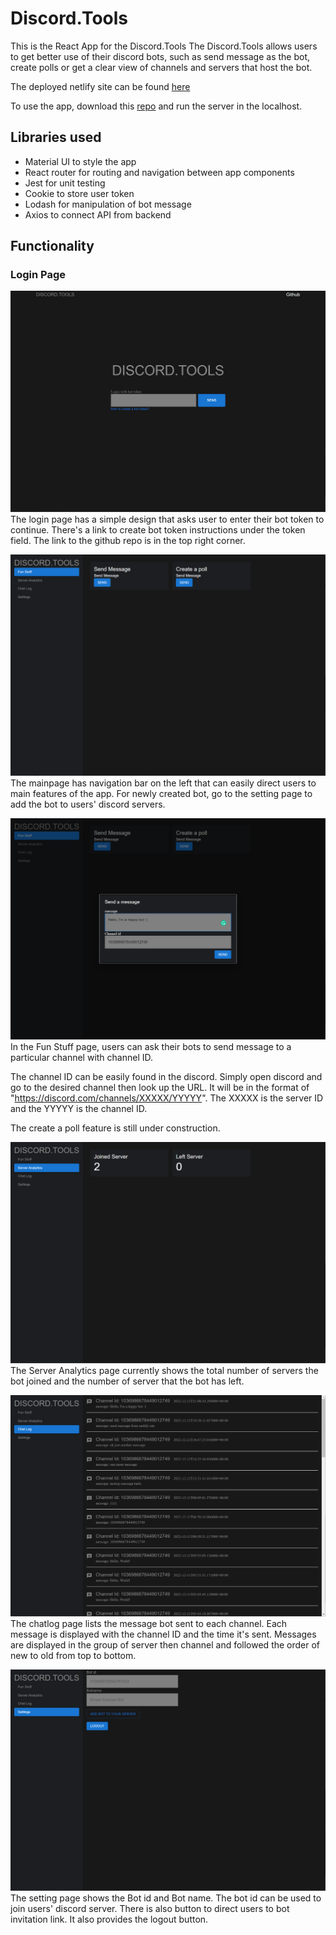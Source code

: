 # Discord.Tools

This is the React App for the Discord.Tools 
The Discord.Tools allows users to get better use of their discord bots, such as send message as the bot, create polls or get a clear view of channels and servers that host the bot.

The deployed netlify site can be found [here](https://kaiqi-discord-panel.netlify.app/login)

To use the app, download this [repo](https://github.com/Jimmyboei/discord-panel-backend) and run the server in the localhost.


## Libraries used
- Material UI to style the app
- React router for routing and navigation between app components
- Jest for unit testing
- Cookie to store user token
- Lodash for manipulation of bot message
- Axios to connect API from backend

## Functionality
### Login Page
![loginPage](public/docs/loginpage.png)
The login page has a simple design that asks user to enter their bot token to continue. There's a link to create bot token instructions under the token field. The link to the github repo is in the top right corner.

![mainpage](public/docs/funstuffpage.png)
The mainpage has navigation bar on the left that can easily direct users to main features of the app. For newly created bot, go to the setting page to add the bot to users' discord servers.

![funstuff](public/docs/sendmessage.png)
In the Fun Stuff page, users can ask their bots to send message to a particular channel with channel ID. 

The channel ID can be easily found in the discord. Simply open discord and go to the desired channel then look up the URL. It will be in the format of "https://discord.com/channels/XXXXX/YYYYY". The XXXXX is the server ID and the YYYYY is the channel ID.

The create a poll feature is still under construction.

![ServerAnalytics](public/docs/serverpage.png)
The Server Analytics page currently shows the total number of servers the bot joined and the number of server that the bot has left.


![chatlog](public/docs/chatlogpage.png)
The chatlog page lists the message bot sent to each channel. Each message is displayed with the channel ID and the time it's sent. Messages are displayed in the group of server then channel and followed the order of new to old from top to bottom.

![settings](public/docs/settings.png)
The setting page shows the Bot id and Bot name. The bot id can be used to join users' discord server. There is also button to direct users to bot invitation link. It also provides the logout button.
